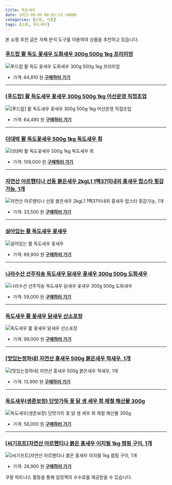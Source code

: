 ```yaml
---
title: 독도새우
date: 2023-09-05 06:03:53 +0800
categories: [쇼핑, 식품]
tags: [쇼핑, 독도새우]
---
```

본 쇼핑 추천 글은 자체 분석 도구를 이용하여 상품을 추천하고 있습니다.
### [푸드랍 활 독도 꽃새우 도화새우 300g 500g 1kg 프리미엄](https://link.coupang.com/re/AFFSDP?lptag=AF1030537&pageKey=7348858678&itemId=18906271991&vendorItemId=82152989749&traceid=V0-153-86347f077ba82e38&requestid=20230907060353312021123298&token=31850C%7CMIXED)
![푸드랍 활 독도 꽃새우 도화새우 300g 500g 1kg 프리미엄](https://ads-partners.coupang.com/image1/1LLANHv9bxlR4GHg1McS4_Y6UAJTlZOowK3nkA70Q_bE7TXAzEIIJJ8xji2mSt0dSpxLt6u9ZMwX71a5XrY8KbXK8kQo0O7511Cu0ZKSf9Q9_nT6QQkMlFMrR29x5uBiFUFdfTx61b255gvwmqDp4avV-TSj2rFSet1zfeHNQ4lhivvxHBZch-pkiDnG16FPnz5Pi0CNEOw0Q1eQ3LxSPiYw7npe7bbxLV5ydTVajjG4i3TXBIbVbg-HPLvajaBPli78AkZ3UXdhWqB3aRCMKqg4QOQfAUw3w97kNpDo2og=)
- 가격: 64,810 원
[**구매하러 가기**](https://link.coupang.com/re/AFFSDP?lptag=AF1030537&pageKey=7348858678&itemId=18906271991&vendorItemId=82152989749&traceid=V0-153-86347f077ba82e38&requestid=20230907060353312021123298&token=31850C%7CMIXED)
---
### [[푸드랍] 활 독도새우 꽃새우 300g 500g 1kg 어선운영 직접조업](https://link.coupang.com/re/AFFSDP?lptag=AF1030537&pageKey=7346151213&itemId=18892939372&vendorItemId=85957522402&traceid=V0-153-6443757ca4fa6b64&requestid=20230907060353312021123298&token=31850C%7CMIXED)
![[푸드랍] 활 독도새우 꽃새우 300g 500g 1kg 어선운영 직접조업](https://ads-partners.coupang.com/image1/vG3A71KG7gXrquf5vLYPBJNiorF6OU5buVGx9Jv6fa3r-619kYiU1g9ItlNbJpEnYt7TK1YJrZe-KcmGiag6DjuMSXMRSC2fFN1wd92IRfgsjTZVJmPISUttg8hcXV294ce_JQ6S7OYFxQBcRWpj1LhXi-5SUsyLON-YsiiWljdujOiFxMVVi8Z9JVw_ixcTBGSmCAWnZnWnKoJ8iqYyTW6vx9AYKJ8hdr-eyHKUQIGZZfaB96rBHi3KLNgkBnfWgU3GDsTUK-2Ea0LA96g8-4lyDh_9xQT-wIP9t6g01cM=)
- 가격: 64,490 원
[**구매하러 가기**](https://link.coupang.com/re/AFFSDP?lptag=AF1030537&pageKey=7346151213&itemId=18892939372&vendorItemId=85957522402&traceid=V0-153-6443757ca4fa6b64&requestid=20230907060353312021123298&token=31850C%7CMIXED)
---
### [더대박 활 독도꽃새우 500g 1kg 독도새우 회](https://link.coupang.com/re/AFFSDP?lptag=AF1030537&pageKey=6550977983&itemId=14624080358&vendorItemId=4197985332&traceid=V0-153-60fd8a88765cb2bc&requestid=20230907060353312021123298&token=31850C%7CMIXED)
![더대박 활 독도꽃새우 500g 1kg 독도새우 회](https://ads-partners.coupang.com/image1/Qmm3Rh2Aekd2yqMLQvTpjNxfqJn5Bk0cwSqqkHHJr2P1VX4C6820jZ3AzxQ3iYDSUpP4JKOjz16gFLbks2Bu_8QJ1Evmcq0rgwVC-pvXOhHyhUNxyta7fDd1OuOMxKo-fI8rU3rO9M40kq23xrgV4SYu9FFgeAaPMcZNSPgBVdyYnyDvxOqb64TSw77Gf2uJQg3UdNDwBjbcGELE-AYNSCQdJ928Wfw0p667NxvUeuFuJQk2JW4mL6nL6-u8F-Iz2IU1HmZL5fK5a0iBW_x8dQb94HdZCxLCwXWRkuyj49w=)
- 가격: 109,000 원
[**구매하러 가기**](https://link.coupang.com/re/AFFSDP?lptag=AF1030537&pageKey=6550977983&itemId=14624080358&vendorItemId=4197985332&traceid=V0-153-60fd8a88765cb2bc&requestid=20230907060353312021123298&token=31850C%7CMIXED)
---
### [자연산 아르헨티나 선동 붉은새우 2kgL1 1팩37미내외 홍새우 랍스타 횟감가능, 1개](https://link.coupang.com/re/AFFSDP?lptag=AF1030537&pageKey=7317217212&itemId=18759005044&vendorItemId=85890864731&traceid=V0-153-dbe3e93f95b91aef&clickBeacon=ufqpRaZwRDEdx5QVTKU7FtGCUd9JrmPYpxw9025yNWWgbLXNXGxleUcpxciPscYP3k0H4rPWu0okZXcv921a%2B4HrysJ48LWv5BB0g2thVcRBM4VIHNyDKSdfVFDJUyUiAm1csYQI9Q2CHW5ttXvINk734cXWPO6UqedKAtrzXL7CFLeuNlwaM9Mt3L62t6iuMuffBWEDzaAKnBJROrLyrBL%2FSPctkgzK51OHhTxaRY52wYj9J%2FOP1VvMzPBkR0l54cSMFR9MImCe3RseyGKxrxIv%2FjZLruMpn4WVBDWF%2Ft0RjbPSF2gwOSU6pxgvvs298tGQec%2FYpoehkPDQ3mnBORODgOWhaLOpqiDF55ws3uumibHDqZbpnxsVTe25rUfsglgKwpVVdIYQDdGYhlPn2MhkAbjQ3kuRynFRDneAM2IdOFVQdryp24TujLbJtL60iQTGReKZUHBCBls%2FPWBTI4Hxi40NMdUEGX8vwGfZ30S4CH932HsbbzOKf8mt8SrmvG%2FBs1tzcgkKoif7qgcdYzldW2n33Z%2BoCC7VKgF3HnlhZAnCWFUMqvTtBzFqiuXXt5EgCYrnQ1vsKx5FvZ09fBik8XG7KtnpedTaJ0GXOnFk9UEWq61g5DKYSIVu0k3%2BLidtLI5R8bbliEkvpgvU0Zd%2FB%2Bc4n3TXtAUscEOO20iv08YmtZTZgmU7rFv00D1nRd2WpEOvj6QQaekKbElAy6DFHgXhEUBO5VWC1H5ZlhGSkt53VAGkE%2FYvn4FAKpRr25vI5DYLmRRPOMiT2cK86B6DSP%2FQR3TtvfQjjqNUousdcZw5OyoQN6vXsfWm%2B0y3HNh2YBxIQcYbsK71100hQK2ilFOAGrl%2F07sW1m0sfyMhlMLyWkmZtYwdeFmCFQ%2Fo&requestid=20230907060353312021123298&token=31850C%7CMIXED)
![자연산 아르헨티나 선동 붉은새우 2kgL1 1팩37미내외 홍새우 랍스타 횟감가능, 1개](https://ads-partners.coupang.com/image1/Rd5_urbXeBUjZ3U8RU_S3H4GR25-tskC-avKXLu_qE2mwD2yjklOig-uhBZBZFBq1QhTKsM2xbYP8a0H9qTgcfOJdM287xYgMtWt_g3nd0qwmsevSL5gJmhg0y1YurzCpmbZ3l_C2QHpH1qc7blEnm8m2t0_6eYc3PW5-Fbf3cIj3vPzDN3msO-BaIJAhRzMaJZ-fNNLN9x8i2rrsWspdUU7UQj1ZXi0bxXb3oMtKtkGPC0wc1Qu7wh6LfahcNzoYwNxAXv2quMJsVgTeyiDADgWI1vSK5pnu6UyWNRHd0rW8VgjcA==)
- 가격: 33,500 원
[**구매하러 가기**](https://link.coupang.com/re/AFFSDP?lptag=AF1030537&pageKey=7317217212&itemId=18759005044&vendorItemId=85890864731&traceid=V0-153-dbe3e93f95b91aef&clickBeacon=ufqpRaZwRDEdx5QVTKU7FtGCUd9JrmPYpxw9025yNWWgbLXNXGxleUcpxciPscYP3k0H4rPWu0okZXcv921a%2B4HrysJ48LWv5BB0g2thVcRBM4VIHNyDKSdfVFDJUyUiAm1csYQI9Q2CHW5ttXvINk734cXWPO6UqedKAtrzXL7CFLeuNlwaM9Mt3L62t6iuMuffBWEDzaAKnBJROrLyrBL%2FSPctkgzK51OHhTxaRY52wYj9J%2FOP1VvMzPBkR0l54cSMFR9MImCe3RseyGKxrxIv%2FjZLruMpn4WVBDWF%2Ft0RjbPSF2gwOSU6pxgvvs298tGQec%2FYpoehkPDQ3mnBORODgOWhaLOpqiDF55ws3uumibHDqZbpnxsVTe25rUfsglgKwpVVdIYQDdGYhlPn2MhkAbjQ3kuRynFRDneAM2IdOFVQdryp24TujLbJtL60iQTGReKZUHBCBls%2FPWBTI4Hxi40NMdUEGX8vwGfZ30S4CH932HsbbzOKf8mt8SrmvG%2FBs1tzcgkKoif7qgcdYzldW2n33Z%2BoCC7VKgF3HnlhZAnCWFUMqvTtBzFqiuXXt5EgCYrnQ1vsKx5FvZ09fBik8XG7KtnpedTaJ0GXOnFk9UEWq61g5DKYSIVu0k3%2BLidtLI5R8bbliEkvpgvU0Zd%2FB%2Bc4n3TXtAUscEOO20iv08YmtZTZgmU7rFv00D1nRd2WpEOvj6QQaekKbElAy6DFHgXhEUBO5VWC1H5ZlhGSkt53VAGkE%2FYvn4FAKpRr25vI5DYLmRRPOMiT2cK86B6DSP%2FQR3TtvfQjjqNUousdcZw5OyoQN6vXsfWm%2B0y3HNh2YBxIQcYbsK71100hQK2ilFOAGrl%2F07sW1m0sfyMhlMLyWkmZtYwdeFmCFQ%2Fo&requestid=20230907060353312021123298&token=31850C%7CMIXED)
---
### [살아있는 활 독도새우 꽃새우](https://link.coupang.com/re/AFFSDP?lptag=AF1030537&pageKey=111482354&itemId=335722712&vendorItemId=3823764331&traceid=V0-153-6e35c4ae9ddec376&requestid=20230907060353312021123298&token=31850C%7CMIXED)
![살아있는 활 독도새우 꽃새우](https://ads-partners.coupang.com/image1/ZluR-DKJGlaAHd1hZtGdvRIgJWElFUTD5EAJtdvBJezp2yKcKdrFIazWyYOm3TR6N4t9ukcM3cHwmscu6ye_3Znep3uJ20GshfZ6qoZ3HSSsxSkrpggsJA5_XgF_ejkFnx-j4Qu-9udhIOehb72pcgTPRWoXubUQ9wJ11WiAEiqOSGP6ZdV77XcHwwJZjARyWuLayCPsHDIj9_6twUeSX-I_VtsSnE__HIczPu9D9rWusTIaVSyHxML36dOJB8MyEI4rFBnSNTMNU52KBR5B0Pqh8y_qiEMurXriMYJcvt8=)
- 가격: 89,900 원
[**구매하러 가기**](https://link.coupang.com/re/AFFSDP?lptag=AF1030537&pageKey=111482354&itemId=335722712&vendorItemId=3823764331&traceid=V0-153-6e35c4ae9ddec376&requestid=20230907060353312021123298&token=31850C%7CMIXED)
---
### [나라수산 선주직송 독도새우 닭새우 꽃새우 300g 500g 도화새우](https://link.coupang.com/re/AFFSDP?lptag=AF1030537&pageKey=7379137864&itemId=19052559223&vendorItemId=3664921598&traceid=V0-153-c158e92f5d3f7042&requestid=20230907060353312021123298&token=31850C%7CMIXED)
![나라수산 선주직송 독도새우 닭새우 꽃새우 300g 500g 도화새우](https://ads-partners.coupang.com/image1/YRIpPP4btvNzd9r-YVmkk3m-mWrJdf95uADPSZwdvPVBMggqcOIgG9NZvFNnHd349MNky-N86tCpf29B2-EV3KdNf_tsOf2jPCkDXVKRN5YOtGB6iLx966Ft8dkOL05f5BAzcEY9w4mFYJF82_TgNGVFHrymG8icRh16w4YjSunO88Zuh_DrZ9kX2jvZnQtX_aLEiU034Ey4VyF1-e2lYQYMu_gvG73MfGtqIWxtfnX6-ScGeNNpHAiWjWv_VAEg97za904lnQHbbANV1MHhFUc4UGN7DyxiOUejgbL8FbA=)
- 가격: 59,000 원
[**구매하러 가기**](https://link.coupang.com/re/AFFSDP?lptag=AF1030537&pageKey=7379137864&itemId=19052559223&vendorItemId=3664921598&traceid=V0-153-c158e92f5d3f7042&requestid=20230907060353312021123298&token=31850C%7CMIXED)
---
### [독도새우 활 꽃새우 닭새우 산소포장](https://link.coupang.com/re/AFFSDP?lptag=AF1030537&pageKey=166674227&itemId=477473911&vendorItemId=4198000752&traceid=V0-153-747356db64f8b851&requestid=20230907060353312021123298&token=31850C%7CMIXED)
![독도새우 활 꽃새우 닭새우 산소포장](https://ads-partners.coupang.com/image1/Md2wkBdWgV7u1WDoMSZx1Gv22LA1jxNl3KDA0VvjDwaPw_plQGyWSZOCn8pXnUCyi9visA5xCRzic8ePsrd9K3NOpLT4xXxj5sGvpTBclciZAkQHKWDBkZGCiKqYA8LlH2f5Rdr5gWtOIMg5cc1UrnzqOY6CNPfVvQXzovEr81myeSsbU28yuFTIhiHXz1LnEBOyZghKLrGn4TpHEfVruqqf51iYYxSzGV9bxzZXhdsneGAJ7c6M8PXVi3_cydysVhUUg3G2wlt7qEWIY29Rt7W_jpoCuU2UiqStrzbVyFg=)
- 가격: 99,000 원
[**구매하러 가기**](https://link.coupang.com/re/AFFSDP?lptag=AF1030537&pageKey=166674227&itemId=477473911&vendorItemId=4198000752&traceid=V0-153-747356db64f8b851&requestid=20230907060353312021123298&token=31850C%7CMIXED)
---
### [[맛있는정하네] 자연산 홍새우 500g 붉은새우 적새우, 1개](https://link.coupang.com/re/AFFSDP?lptag=AF1030537&pageKey=7439814358&itemId=19343604628&vendorItemId=85136866532&traceid=V0-153-c31c12e60c129c9e&clickBeacon=ufqpRaZwRDEdx5QVTKU7FtGCUd9JrmPYpxw9025yNWWgbLXNXGxleUcpxciPscYP3k0H4rPWu0okZXcv921a%2B%2BQu2FyR%2FN8D2o8%2BoG7aOiRBM4VIHNyDKSdfVFDJUyUiqcEFb0cJJRcnlGT47IXEZ8gKO5ydNVGHTZILiIXQbJjCFLeuNlwaM9Mt3L62t6iuMuffBWEDzaAKnBJROrLyrBL%2FSPctkgzK51OHhTxaRY52wYj9J%2FOP1VvMzPBkR0l58BOP0xg4mXq0tAr2BbNcfrQyEQ6V8UHAl3kPeUyxSscfksJkzJ3Fofa7LZxKmLM0N2dkK9ibSBCKY64XsMvffPKLx3cYXwBztsrIupRo8pBRdq%2FiGYS%2F33ZGjiEnnOj%2B0vvUZhr9GfKjiXhi6%2FIfDQllTqWcLBr9BxopiEMAkBIR7eyvUczmP2l1rqbxaWz7sdsptIAu3s9O5PYgMoFEhB9fHKAHwb%2F7g4PhnM15pfh%2B28kJkgubHIa9Qp5KvnL5IHW7Jfnu%2FYUJmL8pKYcUkCywV4wboS3XDCVj3jXBVfLcYzu9RcsbGbvZcPu86b%2BZCGdehLCV6RBRHwaKEyoXHHwnCkeEfF0zAxQlmXIgzAqf92SiRGa6NgoMnHFOhblLBVXcf657hl1e6wt13fxvc5Sq%2Fel5hvcBDXEpnAUptfr9eO%2B7L7ugbfxwCciJ3Qk38i7DkoNJEZRtBoq9zD55ST6ubL2uOfmtE6V23nKB7KnxRsu773ifWuVuH%2Be9Mha2ED7FmMk0PNc36YxaRcZQaWTM15xtrlCMqI45gBsJlwtmIrwlDIH2Ofz0cCpRDlEgiEO7DV4JQ6Ayf6dIlUVuTuN9hygymczqimK36bkQ0fo%3D&requestid=20230907060353312021123298&token=31850C%7CMIXED)
![[맛있는정하네] 자연산 홍새우 500g 붉은새우 적새우, 1개](https://ads-partners.coupang.com/image1/5vmmuE8ex076odAF5iNqz1BoPHUuWJZ4-GH7g9lfuD_f30f3f1EMdO9Q-YOm0x2mUX600vD7hji2l9qV8SJpQJlZV1HCnUVeJbppzQGiNXAK0H_e8JdmS0b6B5nZRjsiVuIRUOP5gCsgrk7mxd0lXGphCqtPr5lZ6at-nmcc3mms3wS_1vadSHAmhwKKw7iGMbzVxXHcw12VivevBvc1E63Xy_7Hfc2cutfJ0vLMckz4R4nE5nChDbwheN1OEV2Ha2i6-kDHcYM1kQpkXSUlrZJF5QDBfoVtKR-JR6ZdlfNNR6gFI5g=)
- 가격: 13,900 원
[**구매하러 가기**](https://link.coupang.com/re/AFFSDP?lptag=AF1030537&pageKey=7439814358&itemId=19343604628&vendorItemId=85136866532&traceid=V0-153-c31c12e60c129c9e&clickBeacon=ufqpRaZwRDEdx5QVTKU7FtGCUd9JrmPYpxw9025yNWWgbLXNXGxleUcpxciPscYP3k0H4rPWu0okZXcv921a%2B%2BQu2FyR%2FN8D2o8%2BoG7aOiRBM4VIHNyDKSdfVFDJUyUiqcEFb0cJJRcnlGT47IXEZ8gKO5ydNVGHTZILiIXQbJjCFLeuNlwaM9Mt3L62t6iuMuffBWEDzaAKnBJROrLyrBL%2FSPctkgzK51OHhTxaRY52wYj9J%2FOP1VvMzPBkR0l58BOP0xg4mXq0tAr2BbNcfrQyEQ6V8UHAl3kPeUyxSscfksJkzJ3Fofa7LZxKmLM0N2dkK9ibSBCKY64XsMvffPKLx3cYXwBztsrIupRo8pBRdq%2FiGYS%2F33ZGjiEnnOj%2B0vvUZhr9GfKjiXhi6%2FIfDQllTqWcLBr9BxopiEMAkBIR7eyvUczmP2l1rqbxaWz7sdsptIAu3s9O5PYgMoFEhB9fHKAHwb%2F7g4PhnM15pfh%2B28kJkgubHIa9Qp5KvnL5IHW7Jfnu%2FYUJmL8pKYcUkCywV4wboS3XDCVj3jXBVfLcYzu9RcsbGbvZcPu86b%2BZCGdehLCV6RBRHwaKEyoXHHwnCkeEfF0zAxQlmXIgzAqf92SiRGa6NgoMnHFOhblLBVXcf657hl1e6wt13fxvc5Sq%2Fel5hvcBDXEpnAUptfr9eO%2B7L7ugbfxwCciJ3Qk38i7DkoNJEZRtBoq9zD55ST6ubL2uOfmtE6V23nKB7KnxRsu773ifWuVuH%2Be9Mha2ED7FmMk0PNc36YxaRcZQaWTM15xtrlCMqI45gBsJlwtmIrwlDIH2Ofz0cCpRDlEgiEO7DV4JQ6Ayf6dIlUVuTuN9hygymczqimK36bkQ0fo%3D&requestid=20230907060353312021123298&token=31850C%7CMIXED)
---
### [독도새우(생존보장) 단맛가득 꽃 닭 생 세우 회 제철 해산물  300g](https://link.coupang.com/re/AFFSDP?lptag=AF1030537&pageKey=7387907781&itemId=19095035675&vendorItemId=85404141035&traceid=V0-153-bd6ee9cb8e0d2f1a&requestid=20230907060353312021123298&token=31850C%7CMIXED)
![독도새우(생존보장) 단맛가득 꽃 닭 생 세우 회 제철 해산물  300g](https://ads-partners.coupang.com/image1/w4xm0ATsxY8nxm7ww__cAqiWBiceG8h-XEmsHEdgR2qT1ArLOYXLdQc2k_qypK7aQ0uJzNKRcDY8mlCnNcLFP5geuL__pwUQ54A4uGI_usq5VXj4mXjhcxo8pZX3fRaV9LQmoCBB_F2jdL8z4jnsPgarzT5nRxSfTxXUgbvo9pEf6rMDqkCTgbybekID3kKRdvw9sxvcSOGW_3VlGcqr2e7P2aygQkHNakht4hErWoMjtBq04wNd3mzFWLOzg2ABSv3mmKmJw77tOR-ork9-RqUol3w4DAuv_8TFUOR-r8o=)
- 가격: 58,000 원
[**구매하러 가기**](https://link.coupang.com/re/AFFSDP?lptag=AF1030537&pageKey=7387907781&itemId=19095035675&vendorItemId=85404141035&traceid=V0-153-bd6ee9cb8e0d2f1a&requestid=20230907060353312021123298&token=31850C%7CMIXED)
---
### [[씨기프트]자연산 아르헨티나 붉은 홍새우 이지필 1kg 캠핑 구이, 1개](https://link.coupang.com/re/AFFSDP?lptag=AF1030537&pageKey=6382296797&itemId=13566012642&vendorItemId=80819489630&traceid=V0-153-d8c91956edc5976b&clickBeacon=ufqpRaZwRDEdx5QVTKU7FtGCUd9JrmPYpxw9025yNWWgbLXNXGxleUcpxciPscYP3k0H4rPWu0okZXcv921a%2B0Jk06sf4RLzfqshW%2F9BzElBM4VIHNyDKSdfVFDJUyUiPEIFUek9FcCcgeXDGT1oXcwlPHhRLT5XId3zwneAB53CFLeuNlwaM9Mt3L62t6iuMuffBWEDzaAKnBJROrLyrBL%2FSPctkgzK51OHhTxaRY52wYj9J%2FOP1VvMzPBkR0l58BOP0xg4mXq0tAr2BbNcfkNumy7Ym%2FKNtldnmvOYzf%2B8q54Qk1L%2BOCtIo1J6kxWHnY5z%2BOu23QkNRg6MHG0A1IGw6sQg8AprHcRaAkEckmaIxKI4N3vLYqWqd3Iozvc3%2FXnXS8qJF1OpaH1OfyQ1KF26dovxCCTm44tfGZ0PWcMkfbCk4bKBDaD9LPx%2FUq55M6L7ptYOZok1hywiXlZNadVPBB%2FpctC5elhdCxYEXEt%2B28kJkgubHIa9Qp5KvnL5IHW7Jfnu%2FYUJmL8pKYcUkCywV4wboS3XDCVj3jXBVfLcYzu9RcsbGbvZcPu86b%2BZCGdehLCV6RBRHwaKEyoXHHwnCkeEfF0zAxQlmXIgzAqf92SiRGa6NgoMnHFOhblLBVXcf657hl1e6wt13fxvc5Sq%2Fel5hvcBDXEpnAUptfr9eO%2B7L7ugbfxwCciJ3Qk38i7DkoNJEZRtBoq9zD55ST6ubL2uOfmtE6V23nKB7KnxRsu773ifWuVuH%2Be9Mha2ED7FmMk0PNc36YxaRcZQaWTM15xtrlCMqI45gBsJlwtmIrwlDIH2Ofz0cCpRDlEgiEO7DV4JQ6Ayf6dIlUVuTuN9hygymczqimK36bkQ0fo%3D&requestid=20230907060353312021123298&token=31850C%7CMIXED)
![[씨기프트]자연산 아르헨티나 붉은 홍새우 이지필 1kg 캠핑 구이, 1개](https://ads-partners.coupang.com/image1/kHIWtD8tWoFPFs_kkJiVE6UXbF4qe5gvmCFp5G9qxwEws5IP_FX44Vz3AmyINQHSgqLYmYKQX-iriSnX0WDHSE7GgILTGA5cU42m0P1hT09AvhvQgTKna0fdCZihfyco-i31wByzp6cVtZK0TiyJUxwHdg0AK9dK_2wTAt9GzYdl-Te7Q40n1huxJI1km9Wq4pUF7gVjRhDm_jlxqni7BvkAcWggJbPM7PIPqNOfpvOSK10hW3EUY3vjsyn_WWGfWrZzfJxo3GC1phk_EvfT8MwGv1kDtBYNkYWt_7iL8ZxpenXhi_o=)
- 가격: 28,900 원
[**구매하러 가기**](https://link.coupang.com/re/AFFSDP?lptag=AF1030537&pageKey=6382296797&itemId=13566012642&vendorItemId=80819489630&traceid=V0-153-d8c91956edc5976b&clickBeacon=ufqpRaZwRDEdx5QVTKU7FtGCUd9JrmPYpxw9025yNWWgbLXNXGxleUcpxciPscYP3k0H4rPWu0okZXcv921a%2B0Jk06sf4RLzfqshW%2F9BzElBM4VIHNyDKSdfVFDJUyUiPEIFUek9FcCcgeXDGT1oXcwlPHhRLT5XId3zwneAB53CFLeuNlwaM9Mt3L62t6iuMuffBWEDzaAKnBJROrLyrBL%2FSPctkgzK51OHhTxaRY52wYj9J%2FOP1VvMzPBkR0l58BOP0xg4mXq0tAr2BbNcfkNumy7Ym%2FKNtldnmvOYzf%2B8q54Qk1L%2BOCtIo1J6kxWHnY5z%2BOu23QkNRg6MHG0A1IGw6sQg8AprHcRaAkEckmaIxKI4N3vLYqWqd3Iozvc3%2FXnXS8qJF1OpaH1OfyQ1KF26dovxCCTm44tfGZ0PWcMkfbCk4bKBDaD9LPx%2FUq55M6L7ptYOZok1hywiXlZNadVPBB%2FpctC5elhdCxYEXEt%2B28kJkgubHIa9Qp5KvnL5IHW7Jfnu%2FYUJmL8pKYcUkCywV4wboS3XDCVj3jXBVfLcYzu9RcsbGbvZcPu86b%2BZCGdehLCV6RBRHwaKEyoXHHwnCkeEfF0zAxQlmXIgzAqf92SiRGa6NgoMnHFOhblLBVXcf657hl1e6wt13fxvc5Sq%2Fel5hvcBDXEpnAUptfr9eO%2B7L7ugbfxwCciJ3Qk38i7DkoNJEZRtBoq9zD55ST6ubL2uOfmtE6V23nKB7KnxRsu773ifWuVuH%2Be9Mha2ED7FmMk0PNc36YxaRcZQaWTM15xtrlCMqI45gBsJlwtmIrwlDIH2Ofz0cCpRDlEgiEO7DV4JQ6Ayf6dIlUVuTuN9hygymczqimK36bkQ0fo%3D&requestid=20230907060353312021123298&token=31850C%7CMIXED)


쿠팡 파트너스 활동을 통해 일정액의 수수료를 제공받을 수 있습니다.
